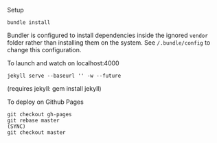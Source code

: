 Setup

    bundle install

Bundler is configured to install dependencies inside the ignored `vendor` folder rather than installing them on the system.
See `/.bundle/config` to change this configuration.

To launch and watch on localhost:4000

    jekyll serve --baseurl '' -w --future

(requires jekyll: gem install jekyll)

To deploy on Github Pages

    git checkout gh-pages
    git rebase master
    (SYNC)
    git checkout master

